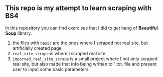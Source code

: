 <h2>This repo is my attempt to learn scraping with BS4</h2>

In this repository you can find exercises that I did to get hang
of **Beautiful Soup** library.

1. the files with `basic` are the ones where I scraped not real site, but
    artificially created page
2. `real_site_scrape` is where I scraped real site
3. `imporved_real_site_scrape` is a small project where I not only scraped
    real site, but also made that info being written to `.txt. file and present
    user to input some basic parameters
   
